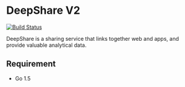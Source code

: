 # DeepShare V2
[![Build Status](https://magnum.travis-ci.com/MISingularity/deepshare2.svg?token=AXDsEAxx5z2zHNqx9sYc&branch=master)](https://magnum.travis-ci.com/MISingularity/deepshare2)

DeepShare is a sharing service that links together web and apps, and provide valuable analytical data.

## Requirement

* Go 1.5
